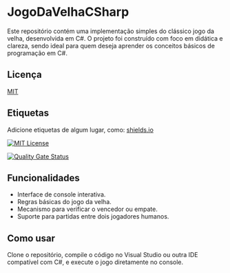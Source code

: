 
# JogoDaVelhaCSharp

Este repositório contém uma implementação simples do clássico jogo da velha, desenvolvida em C#. O projeto foi construído com foco em didática e clareza, sendo ideal para quem deseja aprender os conceitos básicos de programação em C#.

## Licença

[MIT](https://choosealicense.com/licenses/mit/)


## Etiquetas

Adicione etiquetas de algum lugar, como: [shields.io](https://shields.io/)

[![MIT License](https://img.shields.io/badge/License-MIT-green.svg)](https://choosealicense.com/licenses/mit/)

 [![Quality Gate Status](https://sonarcloud.io/api/project_badges/measure?project=samorysundjata_JogoDaVelhaCSharp&metric=alert_status)](https://sonarcloud.io/summary/new_code?id=samorysundjata_JogoDaVelhaCSharp)


## Funcionalidades

- Interface de console interativa.
- Regras básicas do jogo da velha.
- Mecanismo para verificar o vencedor ou empate.
- Suporte para partidas entre dois jogadores humanos.


## Como usar

Clone o repositório, compile o código no Visual Studio ou outra IDE compatível com C#, e execute o jogo diretamente no console.

